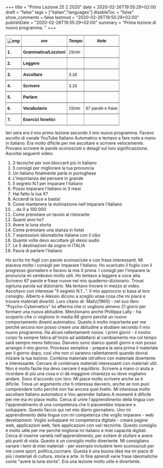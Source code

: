+++
title = "Primo Lezione 25 2 2020"
date = 2020-02-26T19:55:29+02:00
draft = "false"
tags = ["italian","languages"]
disableToc = "false"
show_comments = false
lastmod = "2020-02-26T19:55:29+02:00"
publishDate = "2020-02-26T19:55:29+02:00"
summary = "Prima lezione di nuovo programma. "
+++




<style type="text/css">
.tg  {border-collapse:collapse;border-spacing:0;}
.tg td{font-family:Arial, sans-serif;font-size:14px;padding:10px 5px;border-style:solid;border-width:1px;overflow:hidden;word-break:normal;}
.tg th{font-family:Arial, sans-serif;font-size:14px;font-weight:normal;padding:10px 5px;border-style:solid;border-width:1px;overflow:hidden;word-break:normal;}
.tg .tg-4erg{font-weight:bold;font-style:italic;border-color:inherit;text-align:center;vertical-align:top}
.tg .tg-rvyq{font-weight:bold;font-style:italic;border-color:inherit;text-align:center;vertical-align:top}
.tg .tg-7btt{font-weight:bold;border-color:inherit;text-align:left;vertical-align:top}
.tg .tg-fymr{font-weight:bold;border-color:inherit;text-align:left;vertical-align:top}
.tg .tg-0pky{border-color:inherit;text-align:left;vertical-align:top}
</style>
<table class="tg">
  <tr>
    <th class="tg-rvyq"><img src="/flags/italy32.png" alt="eng"></th>
    <th class="tg-4erg">ore</th>
    <th class="tg-4erg">Tempo</th>
      <th class="tg-4erg">Note</th>
  </tr>
  <tr>
    <td class="tg-7btt">1.</td>
    <td class="tg-fymr">Grammatica/Lezzioni</td>
    <td class="tg-0pky">15min</td>
    <td class="tg-0pky"></td>
  </tr>
  <tr>
    <td class="tg-7btt">2.</td>
    <td class="tg-fymr">Leggere</td>
    <td class="tg-0pky"></td>
    <td class="tg-0pky"></td>
  </tr>
  <tr>
    <td class="tg-7btt">3.</td>
    <td class="tg-fymr">Ascoltare</td>
    <td class="tg-0pky">3.16</td>
    <td class="tg-0pky"></td>
  </tr>
  <tr>
    <td class="tg-fymr">4.</td>
    <td class="tg-fymr">Scrivere</td>
    <td class="tg-0pky">3.16</td>
    <td class="tg-0pky"></td>
  </tr>
  <tr>
    <td class="tg-fymr">5.</td>
    <td class="tg-fymr">Parlare</td>
    <td class="tg-0pky"></td>
    <td class="tg-0pky"></td>
  </tr>
  <tr>
    <td class="tg-fymr">6.</td>
    <td class="tg-fymr">Vocabulario</td>
    <td class="tg-0pky">15min</td>
    <td class="tg-0pky">67 parole e frase</td>
  </tr>
  <tr>
    <td class="tg-fymr">7.</td>
    <td class="tg-fymr">Esercizi fonetici</td>
    <td class="tg-0pky"></td>
    <td class="tg-0pky"></td>
  </tr>
</table>

Ieri sera era il mio primo lezione secondo il mio nuovo programma. Facevo ascolto di canale YouTube Italiano Automatico e tentavo a fare note a mano in italiano. Era molto dificile per me ascoltare e scrivere velocemente. Provano scrivere le parole sconosciuti e detagli sul loro significazzione. Ascoltai seguenti video:
1. 3 tecniche per non bloccarti più in Italiano
2. 5 consigli per migliorare la tua pronuncia
3. Un italiano finalmente parla in portoghese
4. L'importanza del pensare in grande
5. Il segreto N.1 per imparare l'italiano
6. Posso imparare l'italiano in 3 mesi
7. Hai fatto la tua X?
8. Accendi la luce e basta!
9. Come mantenere la motivazione nell'imparare l'italiano
10. ...da 0 a 100.000
11. Come prenotare un tavolo al ristorante
12. Quanti anni ho?
13. Avere la luna storta
14. Come prenotare una stanza in hotel
15. 7 espressioni idiomatiche italiane con il cibo
16. Quante volte devo ascoltare gli stessi audio
17. Le 5 destinazioni da sogno in ITALIA
18. Paura di parlare l'italiano

Ho scrito tre fogli con parole sconosciute e con frase interessanti. Mi piaceva molto i consigli per imparare l'italiano. Ho scaricato il foglio con il progresso giornaliero e facevo la mia X prima. I consigli per l'imparare la pronuncia mi sembravo molto utili. Ho tentavo a leggere a voce alta. Scrivevo 67 parole e frase nuove nel mio quaderno-dizionario. Trovai ogniuna parola sul dizionario. Ma tentavo trovare in mezzo ai video. Ascoltavo con interesse "Il segreto N.1...". Il mio approccio si basa al loro consiglio. Alberto e Alessio dicono a sceglio unaa cosa che mi piace e trovare materiali divertiti. Loro citano dr. Maltz(1960) - nel suo libro "Psycho-Cybernetics" lui afferma che ci vogliono almeno  21 giorni per formare una nuova abitudine. Menzionano anche Phillippa Lally - ha scoperto che ci vogliono in media 66 giorni perché un nuovo comportamento diventi automatico. Questo è molto importante per me perché ancora non posso creare una abitudine a studiare secondo il mio nuovo programma. Ha alcuni rallentamenti noiosi. I primi giorni - il nostro corpo fa sempre fatica all'inizio ad addattarsi al cambiamento ma col tempo sarà sempre meno faticoso. Davvero sono stanco questi giorni e non posso arrangio il mio giorno. Processo semplice - prepara la sera prima il materiale per il giorno dopo, così che non ci saranno rallentamenti quando dovrai iniziare la tua lezione. Combina materiale istruttivo con materiale divertente e interessante. Cercare di combinare materiali interessanti con materiali utili. Non è molto facile ma devo cercare il equilibrio. Scrivere a mano ci aiuta a ricordare di più una cosa e ci dà maggiore chiarezza su dove vogliamo andare. Sono d'accordo con loro. Mi piace molto scrivere anche se è dificile. Trova un argomento che ti interessa davvero, anche se non puoi comprendere tutto perché non hai ancora quel livello. Mi interessa molto ascoltare Italiano automatico e Vou aprender italiano.A momenti è dificile per me ma mi piace molto. Cerca di unire l'apprendimento della lingua con l'apprendimento di una competenza che ti piacerebbe imparare e sviluppare. Questo faccio qui nel mio diario giornaliero. Uno mi apprendimento della lingue con mi competenza che voglio imparare - web development. Voglio sviluppare mi competenza digitale - creare pagine web, applicazioni web, fare applicazioni con vari tecniche. Questo consiglio è molto utile per me perché migliorai mi italiano e miei capacità digitali. Cerca di inserire varietà nell'apprendimento, per evitare di stufare e avere più punti di vista. Questo è un consiglio molto divertente. Mi consigliano variare i temi di miei materiali - per esempio includere temi sconosciuti per me come sport, politica,cucinare. Questa è una buona idea ma mi piace di più i materiali di cultura, storia e arte.
  In fine aprendì varie frase ideomatiche come "avere la luna storta". Era una lezione molto utile e divertente.
